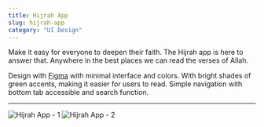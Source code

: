 ```yaml
---
title: Hijrah App
slug: hijrah-app
category: "UI Design"
---
```


Make it easy for everyone to deepen their faith. The Hijrah app is here to answer that. Anywhere in the best places we can read the verses of Allah.

Design with [Figma](https://www.figma.com) with minimal interface and colors. With bright shades of green accents, making it easier for users to read. Simple navigation with bottom tab accessible and search function.

---

<img alt="Hijrah App - 1" src="/images/works/works-hijrah-detail-1.webp" srcSet="/images/works/works-hijrah-detail-1.webp, /images/works/works-hijrah-detail-1@2x.webp 2x, /images/works/works-hijrah-detail-1@3x.webp 3x"/>
<img alt="Hijrah App - 2" src="/images/works/works-hijrah-detail-2.webp" srcSet="/images/works/works-hijrah-detail-2.webp, /images/works/works-hijrah-detail-2@2x.webp 2x, /images/works/works-hijrah-detail-2@3x.webp 3x"/>
